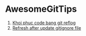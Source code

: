 # AwesomeGitTips

1. [Khoi phuc code bang git reflog](https://tuanndl.com/post/khoi_phuc_code_bang_git_reflog)
2. [Refresh after update gitignore file](https://shrestharohit.com.np/file-added-to-gitignore-still-showing-in-untracked-list/)
